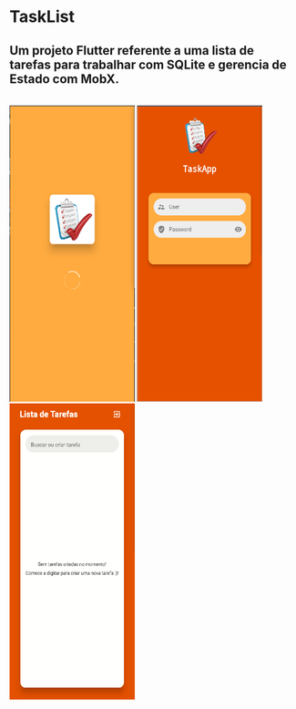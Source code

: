 # TaskList
## Um projeto Flutter referente a uma lista de tarefas para trabalhar com SQLite e gerencia de Estado com MobX.
<br>
<img src="assets/splash_print.png" width="220px" height="520px">
<img src="assets/login_print_screen.png" width="220px" height="520px">
<img src="assets/func.gif" width="220px" height="520px">
